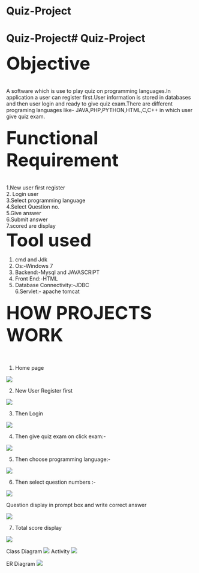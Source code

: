 # Quiz-Project
# Quiz-Project# Quiz-Project
<b><font size=25><h4>Objective</h4></b></font><br>
A software which is use to play quiz on programming languages.In application a user can register first.User information is stored in databases and then user login and ready to give quiz exam.There are different programing languages like- JAVA,PHP,PYTHON,HTML,C,C++ in which user give quiz exam.

  <b><font size=20><h4>Functional Requirement</b></h4></font><br>
  1.New user first register<br> 
  2. Login user<br>
  3.Select programming language <br>
  4.Select Question no.<br>
  5.Give answer<br>
  6.Submit answer<br>
  7.scored are display<br>
  <b><font size=25>Tool used</b></font><br>
 1. cmd and Jdk<br>
2. Os:-Windows 7<br>
3. Backend:-Mysql and JAVASCRIPT<br>
4. Front End:-HTML <br>
5. Database Connectivity:-JDBC<br>
6.Servlet:- apache tomcat<br>

<b><font size=25><h4>HOW PROJECTS WORK</h4></b></font><br>

1. Home page 
 <img src="11.png">

2. New User Register first
 
<img src="12.png">




3. Then Login 
<img src="13.png">
 
4. Then give quiz exam on click exam:-
 <img src="11.png">






5. Then choose programming language:-
<img src="14.png">
 
6. Then select question numbers :-
<img src="15.png">

 
Question display in prompt box and  write correct answer 


 <img src="16.png">






7. Total score display 
 <img src="17.png">

Class Diagram
 <img src="class.jpg">
 Activity <img src="activity1.jpg">

 ER Diagram
 <img src="er.jpg">

  
